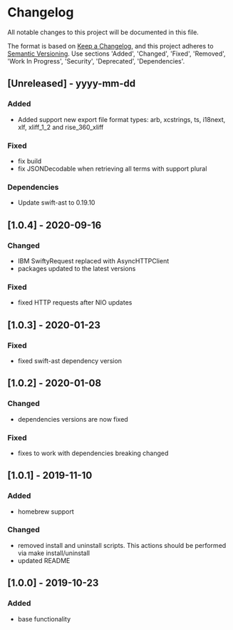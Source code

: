 # Changelog
All notable changes to this project will be documented in this file.

The format is based on [Keep a Changelog](https://keepachangelog.com/en/1.0.0/),
and this project adheres to [Semantic Versioning](https://semver.org/spec/v2.0.0.html).
Use sections 'Added', 'Changed', 'Fixed', 'Removed', 'Work In Progress', 'Security', 'Deprecated', 'Dependencies'.

## [Unreleased] - yyyy-mm-dd

### Added
- Added support new export file format types: arb, xcstrings, ts, i18next, xlf, xliff_1_2 and rise_360_xliff

### Fixed
- fix build
- fix JSONDecodable when retrieving all terms with support plural

### Dependencies
- Update swift-ast to 0.19.10

## [1.0.4] - 2020-09-16
### Changed
- IBM SwiftyRequest replaced with AsyncHTTPClient
- packages updated to the latest versions

### Fixed
- fixed HTTP requests after NIO updates

## [1.0.3] - 2020-01-23
### Fixed
- fixed swift-ast dependency version

## [1.0.2] - 2020-01-08
### Changed
- dependencies versions are now fixed

### Fixed
- fixes to work with dependencies breaking changed

## [1.0.1] - 2019-11-10
### Added
- homebrew support

### Changed
- removed install and uninstall scripts. This actions should be performed via make install/uninstall
- updated README

## [1.0.0] - 2019-10-23
### Added
- base functionality
